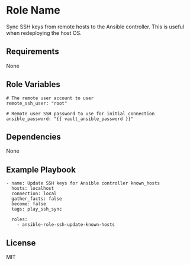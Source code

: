 Role Name
=========

Sync SSH keys from remote hosts to the Ansible controller. This is useful when redeploying
the host OS.

Requirements
------------

None

Role Variables
--------------

    # The remote user account to user
    remote_ssh_user: "root"

    # Remote user SSH password to use for initial connection
    ansible_password: "{{ vault_ansible_password }}"

Dependencies
------------

None

Example Playbook
----------------

    - name: Update SSH keys for Ansible controller known_hosts
      hosts: localhost
      connection: local
      gather_facts: false
      become: false
      tags: play_ssh_sync

      roles:
        - ansible-role-ssh-update-known-hosts

License
-------

MIT
